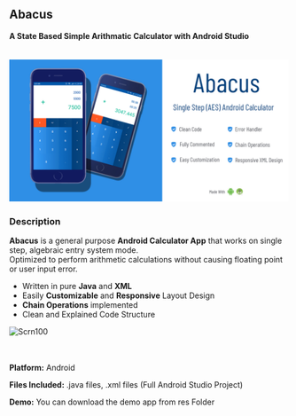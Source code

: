 <div>
<h2>Abacus</h2>
<strong>A State Based Simple Arithmatic Calculator with Android Studio</strong>
<br/><br/><br/>
<img src="./res/Banner.jpg">
<h3>Description</h3>

<p><b>Abacus</b> is a general purpose <b>Android Calculator App</b> that works on single step, algebraic entry system mode.
<br>
Optimized to perform arithmetic calculations without causing floating point or user input error.</p>
<ul>
<li>Written in pure <b>Java</b> and <b>XML</b></li>
<li>Easily <b>Customizable</b> and <b>Responsive</b> Layout Design</li>
<li><b>Chain Operations</b> implemented</li>
<li>Clean and Explained Code Structure</li>
</ul>
<img src="https://preview.ibb.co/mF3r2K/Scrn100.jpg" alt="Scrn100" border="0">
<br>
<br><br>
<p>
<b>Platform:</b> Android</p>
<p><b>Files Included:</b> .java files, .xml files (Full Android Studio Project)</p>
<p><b>Demo:</b> You can download the demo app from res Folder</p>
</div>
